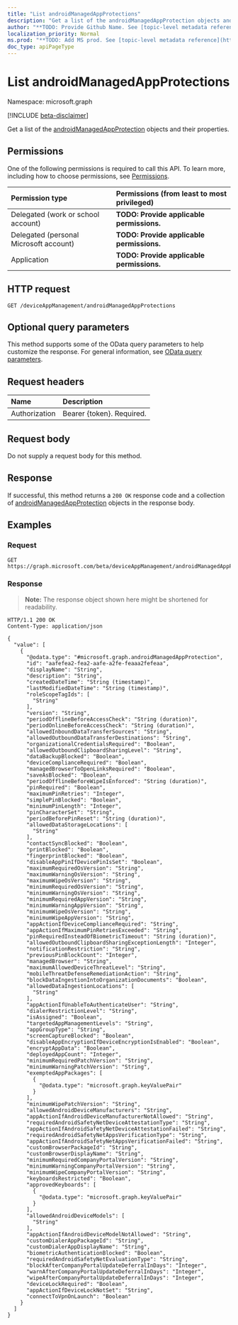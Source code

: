 ```yaml
---
title: "List androidManagedAppProtections"
description: "Get a list of the androidManagedAppProtection objects and their properties."
author: "**TODO: Provide Github Name. See [topic-level metadata reference](https://msgo.azurewebsites.net/add/document/guidelines/metadata.html#topic-level-metadata)**"
localization_priority: Normal
ms.prod: "**TODO: Add MS prod. See [topic-level metadata reference](https://msgo.azurewebsites.net/add/document/guidelines/metadata.html#topic-level-metadata)**"
doc_type: apiPageType
---
```


# List androidManagedAppProtections
Namespace: microsoft.graph

[!INCLUDE [beta-disclaimer](../../includes/beta-disclaimer.md)]

Get a list of the [androidManagedAppProtection](../resources/intune-androidmanagedappprotection.md) objects and their properties.

## Permissions
One of the following permissions is required to call this API. To learn more, including how to choose permissions, see [Permissions](/graph/permissions-reference).

|Permission type|Permissions (from least to most privileged)|
|:---|:---|
|Delegated (work or school account)|**TODO: Provide applicable permissions.**|
|Delegated (personal Microsoft account)|**TODO: Provide applicable permissions.**|
|Application|**TODO: Provide applicable permissions.**|

## HTTP request

<!-- {
  "blockType": "ignored"
}
-->
``` http
GET /deviceAppManagement/androidManagedAppProtections
```

## Optional query parameters
This method supports some of the OData query parameters to help customize the response. For general information, see [OData query parameters](/graph/query-parameters).

## Request headers
|Name|Description|
|:---|:---|
|Authorization|Bearer {token}. Required.|

## Request body
Do not supply a request body for this method.

## Response

If successful, this method returns a `200 OK` response code and a collection of [androidManagedAppProtection](../resources/androidmanagedappprotection.md) objects in the response body.

## Examples

### Request
<!-- {
  "blockType": "request",
  "name": "list_androidmanagedappprotection"
}
-->
``` http
GET https://graph.microsoft.com/beta/deviceAppManagement/androidManagedAppProtections
```


### Response
>**Note:** The response object shown here might be shortened for readability.
<!-- {
  "blockType": "response",
  "truncated": true,
  "@odata.type": "Collection(microsoft.graph.androidManagedAppProtection)"
}
-->
``` http
HTTP/1.1 200 OK
Content-Type: application/json

{
  "value": [
    {
      "@odata.type": "#microsoft.graph.androidManagedAppProtection",
      "id": "aafefea2-fea2-aafe-a2fe-feaaa2fefeaa",
      "displayName": "String",
      "description": "String",
      "createdDateTime": "String (timestamp)",
      "lastModifiedDateTime": "String (timestamp)",
      "roleScopeTagIds": [
        "String"
      ],
      "version": "String",
      "periodOfflineBeforeAccessCheck": "String (duration)",
      "periodOnlineBeforeAccessCheck": "String (duration)",
      "allowedInboundDataTransferSources": "String",
      "allowedOutboundDataTransferDestinations": "String",
      "organizationalCredentialsRequired": "Boolean",
      "allowedOutboundClipboardSharingLevel": "String",
      "dataBackupBlocked": "Boolean",
      "deviceComplianceRequired": "Boolean",
      "managedBrowserToOpenLinksRequired": "Boolean",
      "saveAsBlocked": "Boolean",
      "periodOfflineBeforeWipeIsEnforced": "String (duration)",
      "pinRequired": "Boolean",
      "maximumPinRetries": "Integer",
      "simplePinBlocked": "Boolean",
      "minimumPinLength": "Integer",
      "pinCharacterSet": "String",
      "periodBeforePinReset": "String (duration)",
      "allowedDataStorageLocations": [
        "String"
      ],
      "contactSyncBlocked": "Boolean",
      "printBlocked": "Boolean",
      "fingerprintBlocked": "Boolean",
      "disableAppPinIfDevicePinIsSet": "Boolean",
      "maximumRequiredOsVersion": "String",
      "maximumWarningOsVersion": "String",
      "maximumWipeOsVersion": "String",
      "minimumRequiredOsVersion": "String",
      "minimumWarningOsVersion": "String",
      "minimumRequiredAppVersion": "String",
      "minimumWarningAppVersion": "String",
      "minimumWipeOsVersion": "String",
      "minimumWipeAppVersion": "String",
      "appActionIfDeviceComplianceRequired": "String",
      "appActionIfMaximumPinRetriesExceeded": "String",
      "pinRequiredInsteadOfBiometricTimeout": "String (duration)",
      "allowedOutboundClipboardSharingExceptionLength": "Integer",
      "notificationRestriction": "String",
      "previousPinBlockCount": "Integer",
      "managedBrowser": "String",
      "maximumAllowedDeviceThreatLevel": "String",
      "mobileThreatDefenseRemediationAction": "String",
      "blockDataIngestionIntoOrganizationDocuments": "Boolean",
      "allowedDataIngestionLocations": [
        "String"
      ],
      "appActionIfUnableToAuthenticateUser": "String",
      "dialerRestrictionLevel": "String",
      "isAssigned": "Boolean",
      "targetedAppManagementLevels": "String",
      "appGroupType": "String",
      "screenCaptureBlocked": "Boolean",
      "disableAppEncryptionIfDeviceEncryptionIsEnabled": "Boolean",
      "encryptAppData": "Boolean",
      "deployedAppCount": "Integer",
      "minimumRequiredPatchVersion": "String",
      "minimumWarningPatchVersion": "String",
      "exemptedAppPackages": [
        {
          "@odata.type": "microsoft.graph.keyValuePair"
        }
      ],
      "minimumWipePatchVersion": "String",
      "allowedAndroidDeviceManufacturers": "String",
      "appActionIfAndroidDeviceManufacturerNotAllowed": "String",
      "requiredAndroidSafetyNetDeviceAttestationType": "String",
      "appActionIfAndroidSafetyNetDeviceAttestationFailed": "String",
      "requiredAndroidSafetyNetAppsVerificationType": "String",
      "appActionIfAndroidSafetyNetAppsVerificationFailed": "String",
      "customBrowserPackageId": "String",
      "customBrowserDisplayName": "String",
      "minimumRequiredCompanyPortalVersion": "String",
      "minimumWarningCompanyPortalVersion": "String",
      "minimumWipeCompanyPortalVersion": "String",
      "keyboardsRestricted": "Boolean",
      "approvedKeyboards": [
        {
          "@odata.type": "microsoft.graph.keyValuePair"
        }
      ],
      "allowedAndroidDeviceModels": [
        "String"
      ],
      "appActionIfAndroidDeviceModelNotAllowed": "String",
      "customDialerAppPackageId": "String",
      "customDialerAppDisplayName": "String",
      "biometricAuthenticationBlocked": "Boolean",
      "requiredAndroidSafetyNetEvaluationType": "String",
      "blockAfterCompanyPortalUpdateDeferralInDays": "Integer",
      "warnAfterCompanyPortalUpdateDeferralInDays": "Integer",
      "wipeAfterCompanyPortalUpdateDeferralInDays": "Integer",
      "deviceLockRequired": "Boolean",
      "appActionIfDeviceLockNotSet": "String",
      "connectToVpnOnLaunch": "Boolean"
    }
  ]
}
```

